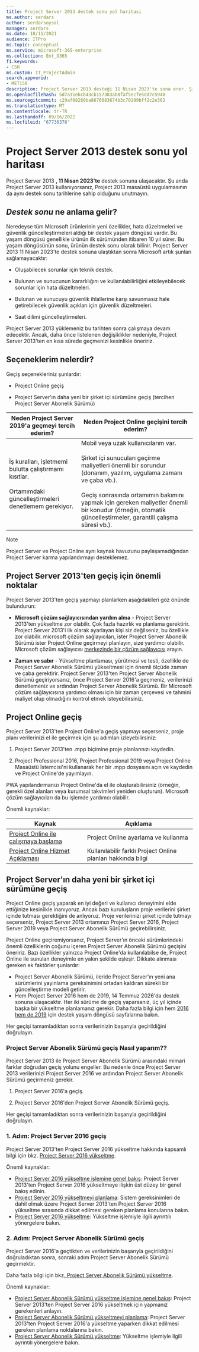 ```yaml
---
title: Project Server 2013 destek sonu yol haritası
ms.author: serdars
author: serdarsoysal
manager: serdars
ms.date: 10/11/2021
audience: ITPro
ms.topic: conceptual
ms.service: microsoft-365-enterprise
ms.collection: Ent_O365
f1.keywords:
- CSH
ms.custom: IT_ProjectAdmin
search.appverid:
- MET150
description: Project Server 2013 desteği 11 Nisan 2023'te sona erer. Şirket içi Project Server'ın Project Online veya daha yeni bir sürümüne yükseltmek için bu makaleyi kılavuz olarak kullanın.
ms.openlocfilehash: 5d7a31ebcb43cb157383ab0faf5ecfe5dd7c5940
ms.sourcegitcommit: c29af68260ba8676083674b3c70209bff2c2e362
ms.translationtype: MT
ms.contentlocale: tr-TR
ms.lasthandoff: 09/16/2022
ms.locfileid: "67736376"
---
```

# <a name="project-server-2013-end-of-support-roadmap"></a>Project Server 2013 destek sonu yol haritası

Project Server 2013 **, 11 Nisan 2023'te** destek sonuna ulaşacaktır. Şu anda Project Server 2013 kullanıyorsanız, Project 2013 masaüstü uygulamasının da aynı destek sonu tarihlerine sahip olduğunu unutmayın.

## <a name="what-does-end-of-support-mean"></a>*Destek sonu* ne anlama gelir?

Neredeyse tüm Microsoft ürünlerinin yeni özellikler, hata düzeltmeleri ve güvenlik güncelleştirmeleri aldığı bir destek yaşam döngüsü vardır. Bu yaşam döngüsü genellikle ürünün ilk sürümünden itibaren 10 yıl sürer. Bu yaşam döngüsünün sonu, ürünün destek sonu olarak bilinir. Project Server 2013 11 Nisan 2023'te destek sonuna ulaştıktan sonra Microsoft artık şunları sağlamayacaktır:

- Oluşabilecek sorunlar için teknik destek.

- Bulunan ve sunucunun kararlılığını ve kullanılabilirliğini etkileyebilecek sorunlar için hata düzeltmeleri.

- Bulunan ve sunucuyu güvenlik ihlallerine karşı savunmasız hale getirebilecek güvenlik açıkları için güvenlik düzeltmeleri.

- Saat dilimi güncelleştirmeleri.

Project Server 2013 yüklemeniz bu tarihten sonra çalışmaya devam edecektir. Ancak, daha önce listelenen değişiklikler nedeniyle, Project Server 2013'ten en kısa sürede geçmenizi kesinlikle öneririz.

## <a name="what-are-my-options"></a>Seçeneklerim nelerdir?

Geçiş seçenekleriniz şunlardır:

- Project Online geçiş

- Project Server'ın daha yeni bir şirket içi sürümüne geçiş (tercihen Project Server Abonelik Sürümü)

|Neden Project Server 2019'a geçmeyi tercih ederim?|Neden Project Online geçişini tercih ederim?|
|---|---|
|İş kuralları, işletmemi bulutta çalıştırmamı kısıtlar.  <br/><br/>  Ortamımdaki güncelleştirmeleri denetlemem gerekiyor.|Mobil veya uzak kullanıcılarım var.<br/><br/>  Şirket içi sunucuları geçirme maliyetleri önemli bir sorundur (donanım, yazılım, uygulama zamanı ve çaba vb.). <br/><br/>  Geçiş sonrasında ortamımın bakımını yapmak için gereken maliyetler önemli bir konudur (örneğin, otomatik güncelleştirmeler, garantili çalışma süresi vb.).|

> [!NOTE]
> Project Server ve Project Online aynı kaynak havuzunu paylaşamadığından Project Server karma yapılandırmayı desteklemez.

## <a name="important-considerations-for-migrating-from-project-server-2013"></a>Project Server 2013'ten geçiş için önemli noktalar

Project Server 2013'ten geçiş yapmayı planlarken aşağıdakileri göz önünde bulundurun:

- **Microsoft çözüm sağlayıcısından yardım alma** - Project Server 2013'ten yükseltme zor olabilir. Çok fazla hazırlık ve planlama gerektirir. Project Server 2013'i ilk olarak ayarlayan kişi siz değilseniz, bu özellikle zor olabilir. microsoft çözüm sağlayıcıları, ister Project Server Abonelik Sürümü ister Project Online geçirmeyi planlayın, size yardımcı olabilir. Microsoft çözüm sağlayıcısı [merkezinde bir çözüm sağlayıcısı](https://go.microsoft.com/fwlink/p/?linkid=841249) arayın.

- **Zaman ve sabır** - Yükseltme planlaması, yürütmesi ve testi, özellikle de Project Server Abonelik Sürümü yükseltmesi için önemli ölçüde zaman ve çaba gerektirir. Project Server 2013'ten Project Server Abonelik Sürümü geçiriyorsanız, önce Project Server 2016'a geçmeniz, verilerinizi denetlemeniz ve ardından Project Server Abonelik Sürümü. Bir Microsoft çözüm sağlayıcısına yardımcı olması için bir zaman çerçevesi ve tahmini maliyet olup olmadığını kontrol etmek isteyebilirsiniz.

## <a name="migrate-to-project-online"></a>Project Online geçiş

Project Server 2013'ten Project Online'a geçiş yapmayı seçerseniz, proje planı verilerinizi el ile geçirmek için şu adımları izleyebilirsiniz:

1. Project Server 2013'ten .mpp biçimine proje planlarınızı kaydedin.

2. Project Professional 2016, Project Professional 2019 veya Project Online Masaüstü İstemcisi'ni kullanarak her bir .mpp dosyasını açın ve kaydedin ve Project Online'de yayımlayın.

PWA yapılandırmanızı Project Online'da el ile oluşturabilirsiniz (örneğin, gerekli özel alanları veya kurumsal takvimleri yeniden oluşturun). Microsoft çözüm sağlayıcıları da bu işlemde yardımcı olabilir.

Önemli kaynaklar:

|Kaynak|Açıklama|
|---|---|
|[Project Online ile çalışmaya başlama](https://support.office.com/article/e3e5f64f-ada5-4f9d-a578-130b2d4e5f11)|Project Online ayarlama ve kullanma|
|[Project Online Hizmet Açıklaması](/office365/servicedescriptions/project-online-service-description/project-online-service-description)|Kullanılabilir farklı Project Online planları hakkında bilgi|

## <a name="migrate-to-a-newer-on-premises-version-of-project-server"></a>Project Server'ın daha yeni bir şirket içi sürümüne geçiş

Project Online geçiş yaparak en iyi değeri ve kullanıcı deneyimini elde ettiğinize kesinlikle inanıyoruz. Ancak bazı kuruluşların proje verilerini şirket içinde tutması gerektiğini de anlıyoruz. Proje verilerinizi şirket içinde tutmayı seçerseniz, Project Server 2013 ortamınızı Project Server 2016, Project Server 2019 veya Project Server Abonelik Sürümü geçirebilirsiniz.

Project Online geçiremiyorsanız, Project Server'ın önceki sürümlerindeki önemli özelliklerin çoğunu içeren Project Server Abonelik Sürümü geçişini öneririz. Bazı özellikler yalnızca Project Online'da kullanılabilse de, Project Online ile sunulan deneyimle en yakın şekilde eşleşir. Dikkate alınması gereken ek faktörler şunlardır:

- Project Server Abonelik Sürümü, ileride Project Server'ın yeni ana sürümlerini yayınlama gereksinimini ortadan kaldıran sürekli bir güncelleştirme modeli getirir.
- Hem Project Server 2016 hem de 2019, 14 Temmuz 2026'da destek sonuna ulaşacaktır. Her iki sürüme de geçiş yaparsanız, üç yıl içinde başka bir yükseltme planlamanız gerekir. Daha fazla bilgi için hem [2016 hem de 2019](/lifecycle/products/project-server-2016) için destek [](/lifecycle/products/project-server-2019)yaşam döngüsü sayfalarına bakın.

Her geçişi tamamladıktan sonra verilerinizin başarıyla geçirildiğini doğrulayın.

### <a name="how-do-i-migrate-to-project-server-subscription-edition"></a>Project Server Abonelik Sürümü geçiş Nasıl yaparım??

Project Server 2013 ile Project Server Abonelik Sürümü arasındaki mimari farklar doğrudan geçiş yolunu engeller. Bu nedenle önce Project Server 2013 verilerinizi Project Server 2016 ve ardından Project Server Abonelik Sürümü geçirmeniz gerekir. 

1. Project Server 2016'a geçiş.

2. Project Server 2016'den Project Server Abonelik Sürümü geçiş.

Her geçişi tamamladıktan sonra verilerinizin başarıyla geçirildiğini doğrulayın.

### <a name="step-1-migrate-to-project-server-2016"></a>1. Adım: Project Server 2016 geçiş

Project Server 2013'ten Project Server 2016 yükseltme hakkında kapsamlı bilgi için bkz. [Project Server 2016 yükseltme](/project/upgrade-to-project-server-2016).

Önemli kaynaklar:

- [Project Server 2016 yükseltme işlemine genel bakış](/project/upgrade-to-project-server-2016): Project Server 2013'ten Project Server 2016 yükseltmeye ilişkin üst düzey bir genel bakış edinin.
- [Project Server 2016 yükseltmeyi planlama](/project/plan-for-upgrade-to-project-server-2016): Sistem gereksinimleri de dahil olmak üzere Project Server 2013'ten Project Server 2016 yükseltme sırasında dikkat edilmesi gereken planlama konularına bakın.
- [Project Server 2016 yükseltme](/project/upgrading-to-project-server-2016): Yükseltme işlemiyle ilgili ayrıntılı yönergelere bakın.

### <a name="step-2-migrate-to-project-server-subscription-edition"></a>2. Adım: Project Server Abonelik Sürümü geçiş

Project Server 2016'a geçtikten ve verilerinizin başarıyla geçirildiğini doğruladıktan sonra, sonraki adım Project Server Abonelik Sürümü geçirmektir.

Daha fazla bilgi için bkz[. Project Server Abonelik Sürümü yükseltme](/project/upgrade-project-server-subscription-edition).

Önemli kaynaklar:

- [Project Server Abonelik Sürümü yükseltme işlemine genel bakış](/project/overview-project-server-subscription-edition-upgrade-process): Project Server 2013'ten Project Server 2016 yükseltmek için yapmanız gerekenleri anlayın.
- [Project Server Abonelik Sürümü yükseltmeyi planlama](/Project/plan-upgrade-project-server-subscription-edition): Project Server 2013'ten Project Server 2016'a yükseltme yaparken dikkat edilmesi gereken planlama noktalarına bakın.
- [Project Server Abonelik Sürümü yükseltme](/project/how-to-upgrade-project-server-subscription-edition): Yükseltme işlemiyle ilgili ayrıntılı yönergelere bakın.


